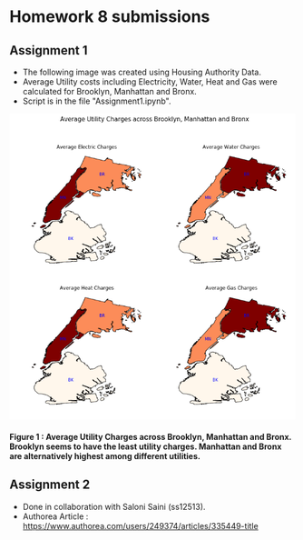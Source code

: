 # Homework 8 submissions

## Assignment 1

* The following image was created using Housing Authority Data.
* Average Utility costs including Electricity, Water, Heat and Gas were calculated for Brooklyn, Manhattan and Bronx.
* Script is in the file "Assignment1.ipynb".
 
![Create test.csv](HW8.png)

#### Figure 1 : Average Utility Charges across Brooklyn, Manhattan and Bronx. Brooklyn seems to have the least utility charges. Manhattan and Bronx are alternatively highest among different utilities.

## Assignment 2

* Done in collaboration with Saloni Saini (ss12513).
* Authorea Article : https://www.authorea.com/users/249374/articles/335449-title
